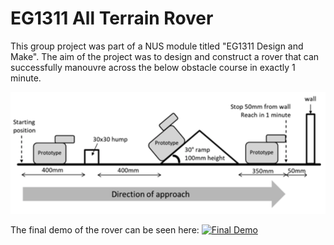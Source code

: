 # EG1311 All Terrain Rover

This group project was part of a NUS module titled "EG1311 Design and Make". The aim of the project was to design and construct a rover that can successfully manouvre across the below obstacle course in exactly 1 minute.

![Obstacle Course](obstacle_course.png)

The final demo of the rover can be seen here:
[![Final Demo](https://img.youtube.com/vi/klgijVYz34E/0.jpg)](https://www.youtube.com/watch?v=klgijVYz34E)
